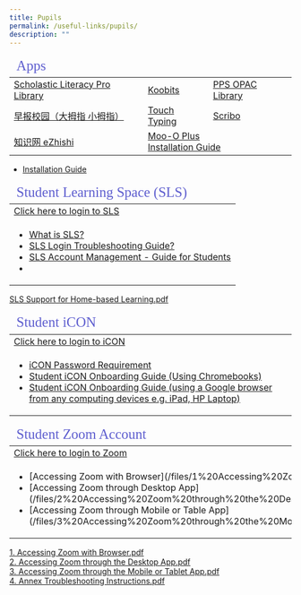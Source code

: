 ```yaml
---
title: Pupils
permalink: /useful-links/pupils/
description: ""
---
```

<table>
<thead>
	<tr ><td colspan=3 style="font-family:impact; font-size:25px; color:rgb(94,94,207)">Apps</td></tr>
	</thead>
	<tbody>
		<tr>
			<td><a href="https://slz02.scholasticlearningzone.com/resources/dp-int/dist/#/login3/SGPDT3K" target="_blank">Scholastic Literacy Pro Library</a></td>
			<td><a href="https://member.koobits.com/" target="_blank">Koobits</a></td>
			<td><a href="https://schoolibrary.moe.edu.sg/punggolpri/cgi-bin/spydus.exe/MSGTRN/WPAC/HOME" target="_blank">PPS OPAC Library</a></td>
		</tr>
		<tr>
			<td><a href="https://zbschools.sg/" target="_blank">早报校园（大拇指 小拇指）</a></td>
			<td><a href="http://www.mindclickonline.com/" target="_blank">Touch Typing</a></td>
			<td><a href="https://www.literatu.com" target="_blank">Scribo</a></td>
		</tr>
				<tr>
					<td><a href="https://www.ezhishi.net/Contents/" target="_blank">知识网 eZhishi</a></td>		
					<td colspan=2><a href="https://plus.moo-o.com/" target="_blank">Moo-O Plus</a><br>	
					<a href="/files/MooOPlus_Installation_guide_for_Student_2020.pdf">Installation Guide</a></td>
				</tr>		
	</tbody>
	</table>




*   [Installation Guide](/files/Installation%20guide%20for%20Student%202020%20(Moo-O%20Plus).pdf)


<table>
<thead>
	<tr >
		<td colspan=2 style="font-family:impact; font-size:25px; color:rgb(94,94,207)">Student Learning Space (SLS)</td>
	</tr>
</thead>
<tbody>
		<tr>
			<td style="border: solid 0px black"><a href="https://learning.moe.edu.sg/" target="_blank">Click here to login to SLS</a>
	</tr>
	<tr>
		<td><ul><li><a href="https://www.youtube.com/watch?v=eKIHRVWxYPI" target="_blank">What is SLS?</a></li>
			<li><a href="https://static.learning.moe.edu.sg/UserGuide/login-troubleshooting.html" target="_blank">SLS Login Troubleshooting Guide?</a></li>
				<li><a href="http://shorturl.at/kuPV4" target="_blank">SLS Account Management - Guide for Students</a></li>
			<li></li>
			</ul></td>
		</tr>
</tbody>
</table>

[SLS Support for Home-based Learning.pdf](/files/SLS%20Support%20for%20Home-based%20Learning.pdf)

<table>
<thead>
	<tr >
		<td colspan=2 style="font-family:impact; font-size:25px; color:rgb(94,94,207)">Student iCON</td>
	</tr>
</thead>
<tbody>
		<tr>
			<td style="border: solid 0px black"><a href="https://workspace.google.com/dashboard" target="_blank">Click here to login to iCON</a>
	</tr>
	<tr>
		<td><ul><li><a href="https://drive.google.com/file/d/1GjW93FmNQh-KE_ZFXEla6WhfwilkJlPV/view?usp=sharing" target="_blank">iCON Password Requirement</a></li>
			<li><a href="https://drive.google.com/file/d/1xfODmtFNFVDerq98M8DEz0lOUSBk2-o0/view" target="_blank">Student iCON Onboarding Guide (Using Chromebooks)</a></li>
				<li><a href="https://drive.google.com/file/d/1kACPz5QDLl_LtL3YdZDgOwqEP7Tsju2g/view" target="_blank">Student iCON Onboarding Guide (using a Google browser from any computing devices e.g. iPad, HP Laptop)</a></li>
			</ul></td>
		</tr>
</tbody>
</table>

<table>
<thead>
	<tr >
		<td colspan=2 style="font-family:impact; font-size:25px; color:rgb(94,94,207)">Student Zoom Account</td>
	</tr>
</thead>
<tbody>
		<tr>
			<td style="border: solid 0px black"><a href="https://students-edu-sg.zoom.us/" target="_blank">Click here to login to Zoom</a>
	</tr>
	<tr>
		<td><ul>
			<li>[Accessing Zoom with Browser](/files/1%20Accessing%20Zoom%20with%20Browser.pdf)</li>
			<li>[Accessing Zoom through Desktop App](/files/2%20Accessing%20Zoom%20through%20the%20Desktop%20App.pdf)</li>
			<li>[Accessing Zoom through Mobile or Table App](/files/3%20Accessing%20Zoom%20through%20the%20Mobile%20or%20Tablet%20App.pdf)</li>
			</li></li>
			</ul></td>
		</tr>
</tbody>
</table>


[1\. Accessing Zoom with Browser.pdf](/files/1%20Accessing%20Zoom%20with%20Browser.pdf)   
[2\. Accessing Zoom through the Desktop App.pdf](/files/2%20Accessing%20Zoom%20through%20the%20Desktop%20App.pdf)    
[3\. Accessing Zoom through the Mobile or Tablet App.pdf](/files/3%20Accessing%20Zoom%20through%20the%20Mobile%20or%20Tablet%20App.pdf)    
[4\. Annex Troubleshooting Instructions.pdf](/files/4%20Annex%20Troubleshooting%20Instructions.pdf)